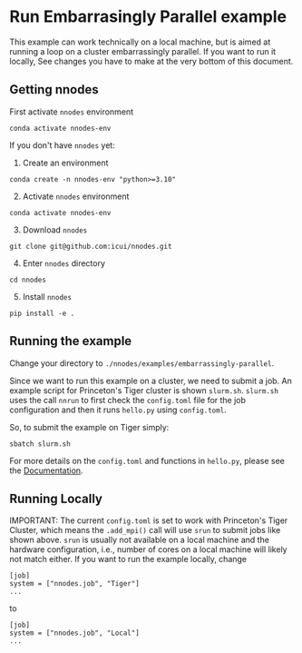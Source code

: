 # Run Embarrasingly Parallel example 

This example can work technically on a local machine, but is aimed at running
a loop on a cluster embarrassingly parallel. If you want to run it locally, 
See changes you have to make at the very bottom of this document.

## Getting nnodes

First activate `nnodes` environment

```
conda activate nnodes-env
```

If you don't have `nnodes` yet:

1. Create an environment 
```
conda create -n nnodes-env "python>=3.10"
```
2. Activate `nnodes` environment
```
conda activate nnodes-env
```
3. Download `nnodes` 
```
git clone git@github.com:icui/nnodes.git
```
4. Enter `nnodes` directory 
```
cd nnodes
```
5. Install `nnodes`
```
pip install -e .
```

## Running the example

Change your directory to `./nnodes/examples/embarrassingly-parallel`.

Since we want to run this example on a cluster, we need to submit a job. An
example script for Princeton's Tiger cluster is shown `slurm.sh`. `slurm.sh`
uses the call `nnrun` to first check the `config.toml` file for the job
configuration and then it runs `hello.py` using `config.toml`.

So, to submit the example on Tiger simply:

```sbatch slurm.sh```

For more details on the `config.toml` and functions in `hello.py`, please see
the [Documentation](https://icui.github.io/nnodes/index.html). 


## Running Locally 

IMPORTANT: The current `config.toml` is set to work with Princeton's Tiger
Cluster, which means the `.add_mpi()` call will use `srun` to submit jobs like
shown above. `srun` is usually not available on a local machine and the hardware
configuration, i.e., number of cores on a local machine will likely not match
either. If you want to run the example locally, change

``` 
[job] 
system = ["nnodes.job", "Tiger"] 
... 
```

to

```
[job] 
system = ["nnodes.job", "Local"] 
...
```